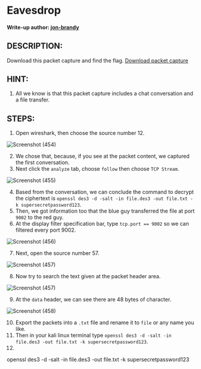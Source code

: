 # Eavesdrop
#### Write-up author: [jon-brandy]()
## DESCRIPTION:
Download this packet capture and find the flag.
[Download packet capture](https://github.com/jon-brandy/CTF-WRITE-UP/blob/5bc7981002eb27cd6455e1d959c163ecef624188/Asset/Eavesdrop/capture.flag.pcap)
## HINT:
1. All we know is that this packet capture includes a chat conversation and a file transfer.
## STEPS:
1. Open wireshark, then choose the source number 12.

![Screenshot (454)](https://user-images.githubusercontent.com/70703371/174713860-3435f312-8b49-4d6b-b9eb-2cf77d63059a.png)

2. We chose that, because, if you see at the packet content, we captured the first conversation.
3. Next click the `analyze` tab, choose `follow` then choose `TCP Stream`.

![Screenshot (455)](https://user-images.githubusercontent.com/70703371/174714100-14ceb15c-fb67-44d7-9d6e-37ab75f61c1d.png)

4. Based from the conversation, we can conclude the command to decrypt the ciphertext is `openssl des3 -d -salt -in file.des3 -out file.txt -k supersecretpassword123`.
5. Then, we got information too that the blue guy transferred the file at port `9002` to the red guy.
6. At the display filter specification bar, type `tcp.port == 9002` so we can filtered every port 9002.

![Screenshot (456)](https://user-images.githubusercontent.com/70703371/174715837-7f7ba915-458f-44b2-be7f-f49f5093fe65.png)

7. Next, open the source number 57.

![Screenshot (457)](https://user-images.githubusercontent.com/70703371/174715927-35363b2f-dcc7-47b0-9182-843211a1cddd.png)

8. Now try to search the text given at the packet header area.

![Screenshot (457)](https://user-images.githubusercontent.com/70703371/174716171-50616d57-0ef3-4e7e-9016-d9d770f488ed.png)

9. At the `data` header, we can see there are 48 bytes of character.

![Screenshot (458)](https://user-images.githubusercontent.com/70703371/174716498-4977ddd7-dab7-43ae-9b73-c3f12c8efd48.png)

10. Export the packets into a `.txt` file and rename it to `file` or any name you like.
11. Then in your kali linux terminal type `openssl des3 -d -salt -in file.des3 -out file.txt -k supersecretpassword123`.
12. 



openssl des3 -d -salt -in file.des3 -out file.txt -k supersecretpassword123
